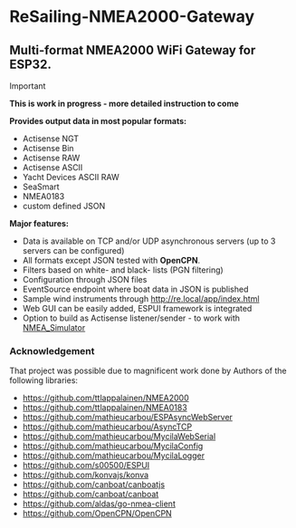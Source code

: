 # ReSailing-NMEA2000-Gateway
## Multi-format NMEA2000 WiFi Gateway for ESP32.

> [!IMPORTANT]
> **This is work in progress - more detailed instruction to come**

**Provides output data in most popular formats:**
* Actisense NGT
* Actisense Bin
* Actisense RAW
* Actisense ASCII
* Yacht Devices ASCII RAW
* SeaSmart
* NMEA0183
* custom defined JSON

**Major features:**
* Data is available on TCP and/or UDP asynchronous servers (up to 3 servers can be configured)
* All formats except JSON tested with **OpenCPN**.
* Filters based on white- and black- lists (PGN filtering)
* Configuration through JSON files
* EventSource endpoint where boat data in JSON is published
* Sample wind instruments through http://re.local/app/index.html
* Web GUI can be easily added, ESPUI framework is integrated
* Option to build as Actisense listener/sender - to work with [NMEA_Simulator](https://www.kave.fi/Apps/NMEA-Simulator/NMEA-Simulator.7z)

### Acknowledgement
That project was possible due to magnificent work done by Authors of the following libraries:
* https://github.com/ttlappalainen/NMEA2000
* https://github.com/ttlappalainen/NMEA0183
* https://github.com/mathieucarbou/ESPAsyncWebServer
* https://github.com/mathieucarbou/AsyncTCP
* https://github.com/mathieucarbou/MycilaWebSerial
* https://github.com/mathieucarbou/MycilaConfig
* https://github.com/mathieucarbou/MycilaLogger
* https://github.com/s00500/ESPUI
* https://github.com/konvajs/konva
* https://github.com/canboat/canboatjs
* https://github.com/canboat/canboat
* https://github.com/aldas/go-nmea-client
* https://github.com/OpenCPN/OpenCPN
